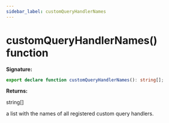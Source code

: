 ```yaml
---
sidebar_label: customQueryHandlerNames
---
```

# customQueryHandlerNames() function

**Signature:**

```typescript
export declare function customQueryHandlerNames(): string[];
```
**Returns:**

string\[\]

a list with the names of all registered custom query handlers.

